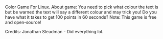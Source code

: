 Color Game For Linux.
About game:
You need to pick what colour the text is but be warned the text will say a different colour and may trick you! Do you have what it takes to get 100 points in 60 seconds? 
Note: This game is free and open-source!

Credits:
Jonathan Steadman - Did everything lol.
